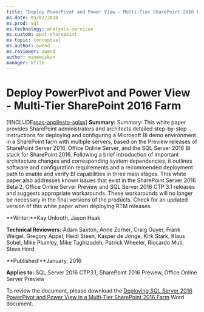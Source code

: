 ```yaml
---
title: "Deploy PowerPivot and Power View - Multi-Tier SharePoint 2016 Farm | Microsoft Docs"
ms.date: 05/02/2018
ms.prod: sql
ms.technology: analysis-services
ms.custom: ppvt-sharepoint
ms.topic: conceptual
ms.author: owend
ms.reviewer: owend
author: minewiskan
manager: kfile
---
```

# Deploy PowerPivot and Power View - Multi-Tier SharePoint 2016 Farm
[!INCLUDE[ssas-appliesto-sqlas](../../../includes/ssas-appliesto-sqlas.md)]
  **Summary:** Summary: This white paper provides SharePoint administrators and architects detailed step-by-step instructions for deploying and configuring a Microsoft BI demo environment in a SharePoint farm with multiple servers, based on the Preview releases of SharePoint Server 2016, Office Online Server, and the SQL Server 2016 BI stack for SharePoint 2016. Following a brief introduction of important architecture changes and corresponding system dependencies, it outlines software and configuration requirements and a recommended deployment path to enable and verify BI capabilities in three main stages. This white paper also addresses known issues that exist in the SharePoint Server 2016 Beta 2, Office Online Server Preview and SQL Server 2016 CTP 3.1 releases and suggests appropriate workarounds. These workarounds will no longer be necessary in the final versions of the products. Check for an updated version of this white paper when deploying RTM releases.  
  
 **Writer:**Kay Unkroth, Jason Haak  
  
 **Technical Reviewers:** Adam Saxton, Anne Zorner, Craig Guyer, Frank Weigel, Gregory Appel, Heidi Steen, Kasper de Jonge, Kirk Stark, Klaus Sobel, Mike Plumley, Mike Taghizadeh, Patrick Wheeler, Riccardo Muti, Steve Hord  
  
 **Published:**January, 2016  
  
 **Applies to:** SQL Server 2016 CTP3.1, SharePoint 2016 Preview, Office Online Server Preview  
  
 To review the document, please download the [Deploying SQL Server 2016 PowerPivot and Power View in a Multi-Tier SharePoint 2016 Farm](http://download.microsoft.com/download/D/2/0/D20E1C5F-72EA-4505-9F26-FEF9550EFD44/Deploying%20SQL%20Server%202016%20PowerPivot%20and%20Power%20View%20in%20a%20Multi-Tier%20SharePoint%202016%20Farm.docx) Word document.  
  
  
